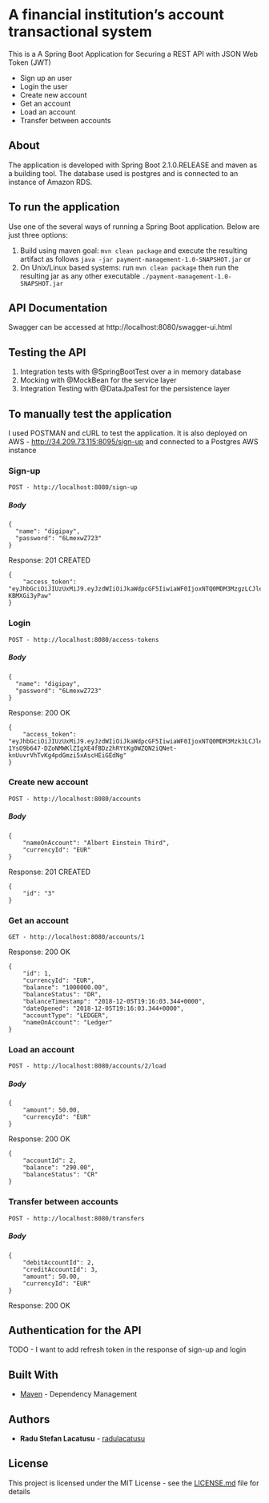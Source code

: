 # A financial institution’s account transactional system

This is a A Spring Boot Application for Securing a REST API with JSON Web Token (JWT)
* Sign up an user
* Login the user
* Create new account
* Get an account
* Load an account
* Transfer between accounts

## About

The application is developed with Spring Boot 2.1.0.RELEASE and maven as a building tool.
The database used is postgres and is connected to an instance of Amazon RDS.

## To run the application
Use one of the several ways of running a Spring Boot application. Below are just three options:

1. Build using maven goal: `mvn clean package` and execute the resulting artifact as follows `java -jar payment-management-1.0-SNAPSHOT.jar` or
2. On Unix/Linux based systems: run `mvn clean package` then run the resulting jar as any other executable `./payment-management-1.0-SNAPSHOT.jar`

## API Documentation

Swagger can be accessed at http://localhost:8080/swagger-ui.html

## Testing the API

1. Integration tests with @SpringBootTest over a in memory database
2. Mocking with @MockBean for the service layer
3. Integration Testing with @DataJpaTest for the persistence layer

## To manually test the application

I used POSTMAN and cURL to test the application. 
It is also deployed on AWS - http://34.209.73.115:8095/sign-up and connected to a Postgres AWS instance


### Sign-up
```
POST - http://localhost:8080/sign-up
```
##### Body
```
{
  "name": "digipay",
  "password": "6LmexwZ723"
}
```
Response: 201 CREATED
```
{
    "access_token": "eyJhbGciOiJIUzUxMiJ9.eyJzdWIiOiJkaWdpcGF5IiwiaWF0IjoxNTQ0MDM3MzgzLCJleHAiOjE1NDQwNDMzODN9.A8R8O717IkEDlKlgLMHT1aTxMJuB53RqP4pJmhsQ4WcpYKtM6v0JKw5yzETzqRTiJfrwjLzM1k-KBMXGi3yPaw"
}
```
### Login
```
POST - http://localhost:8080/access-tokens
```
##### Body
```
{
  "name": "digipay",
  "password": "6LmexwZ723"
}
```
Response: 200 OK
```
{
    "access_token": "eyJhbGciOiJIUzUxMiJ9.eyJzdWIiOiJkaWdpcGF5IiwiaWF0IjoxNTQ0MDM3Mzk3LCJleHAiOjE1NDQwNDMzOTd9.4wbL3y-1YsO9b647-DZoNMWKlZIgXE4fBDz2hRYtKg0WZQN2iQNet-knUuvrVhTvKg4pdGmzi5xAscHEiGEdNg"
}
```
### Create new account
```
POST - http://localhost:8080/accounts
```
##### Body
```
{
	"nameOnAccount": "Albert Einstein Third",
	"currencyId": "EUR"
}
```
Response: 201 CREATED
```
{
    "id": "3"
}
```
### Get an account
```
GET - http://localhost:8080/accounts/1
```
Response: 200 OK
```
{
    "id": 1,
    "currencyId": "EUR",
    "balance": "1000000.00",
    "balanceStatus": "DR",
    "balanceTimestamp": "2018-12-05T19:16:03.344+0000",
    "dateOpened": "2018-12-05T19:16:03.344+0000",
    "accountType": "LEDGER",
    "nameOnAccount": "Ledger"
}
```
### Load an account
```
POST - http://localhost:8080/accounts/2/load
```
##### Body
```
{
	"amount": 50.00,
	"currencyId": "EUR"
}
```
Response: 200 OK
```
{
    "accountId": 2,
    "balance": "290.00",
    "balanceStatus": "CR"
}
```
### Transfer between accounts
```
POST - http://localhost:8080/transfers
```
##### Body
```
{
    "debitAccountId": 2,
    "creditAccountId": 3,
    "amount": 50.00,
    "currencyId": "EUR"
}
```
Response: 200 OK

## Authentication for the API

TODO - I want to add refresh token in the response of sign-up and login


## Built With

* [Maven](https://maven.apache.org/) - Dependency Management

## Authors

* **Radu Stefan Lacatusu** - [radulacatusu](https://github.com/radulacatusu/)

## License

This project is licensed under the MIT License - see the [LICENSE.md](LICENSE.md) file for details